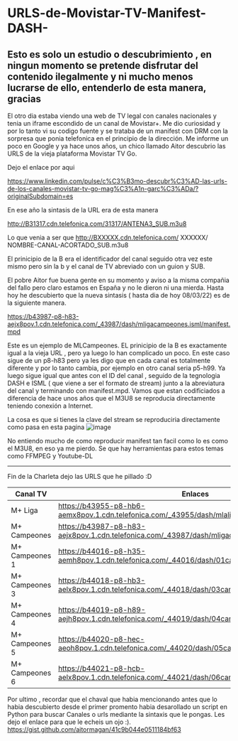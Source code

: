 # URLS-de-Movistar-TV-Manifest-DASH-

<H2>Esto es solo un estudio o descubrimiento , en ningun momento se pretende disfrutar del contenido ilegalmente y ni mucho menos lucrarse de ello, entenderlo de esta manera, gracias</H2>


El otro dia estaba viendo una web de TV legal con canales nacionales y tenia un iframe escondido de un canal de Movistar+. Me dio curiosidad y por lo tanto vi su codigo fuente y se trataba de un manifest con DRM con la sorpresa que ponia telefonica en el principio de la dirección. Me informe un poco en Google y ya hace unos años, un chico llamado Aitor descubrio las URLS de la vieja plataforma Movistar TV Go.

Dejo el enlace por aqui

https://www.linkedin.com/pulse/c%C3%B3mo-descubr%C3%AD-las-urls-de-los-canales-movistar-tv-go-mag%C3%A1n-garc%C3%ADa/?originalSubdomain=es

En ese año la sintasis de la URL era de esta manera

http://B31317.cdn.telefonica.com/31317/ANTENA3_SUB.m3u8 

Lo que venia a ser que 
http://BXXXXX.cdn.telefonica.com/ XXXXXX/ NOMBRE-CANAL-ACORTADO_SUB.m3u8

El prinicipio de la B era el identificador del canal seguido otra vez este mismo pero sin la b y el canal de TV abreviado con un guion y SUB.

El pobre Aitor fue buena gente en su momento y aviso a la misma compañia del fallo pero claro estamos en España y no le dieron ni una mierda.
Hasta hoy he descubierto que la nueva sintasis ( hasta dia de hoy 08/03/22) es de la siguiente manera. 

https://b43987-p8-h83-aejx8pov.1.cdn.telefonica.com/_43987/dash/mligacampeones.isml/manifest.mpd





Este es un ejemplo de MLCampeones. EL prinicipio de la B es exactamente igual a la vieja URL , pero ya luego lo han complicado un poco. En este caso sigue de un p8-h83 pero ya les digo que en cada canal es totalmente diferente y por lo tanto cambia, por ejemplo en otro canal seria p5-h99. Ya luego sigue igual que antes con el ID del canal , seguido de la tegnologia DASH e ISML ( que viene a ser el formato de stream) junto a la abreviatura del canal y terminando con manifest.mpd. Vamos que estan codificiados a diferencia de hace unos años que el M3U8 se reproducia directamente teniendo conexión a Internet.

La cosa es que si tienes la clave del stream se reproduciria directamente como pasa en esta pagina 
![image](https://user-images.githubusercontent.com/17550010/157147582-ce4410f1-ef85-47dc-8c6e-03931a7e58b8.png)





No entiendo mucho de como reproducir manifest tan facil como lo es como el M3U8, en eso ya me pierdo. Se que hay herramientas para estos temas como FFMPEG y Youtube-DL


____________________________________________________________________________________________________________________________________________________
Fin de la Charleta dejo las URLS que he pillado :D

| **Canal TV** | Enlaces |
| ------------- | ------------- |
| M+ Liga  | https://b43955-p8-hb6-aemx8pov.1.cdn.telefonica.com/_43955/dash/mlaliga.isml/manifest.mpd | | https://b43955-p8-hb6-aemx8pov.1.cdn.telefonica.com/_43955/dash/mlaliga.isml/manifest.mpd  |
| M+ Campeones  | https://b43987-p8-h83-aejx8pov.1.cdn.telefonica.com/_43987/dash/mligacampeones.isml/manifest.mpd  |
| M+ Campeones 1  | https://b44016-p8-h35-aemh8pov.1.cdn.telefonica.com/_44016/dash/01campeones.isml/manifest.mpd  |
| M+ Campeones 3  | https://b44018-p8-hb3-aelx8pov.1.cdn.telefonica.com/_44018/dash/03campeones.isml/manifest.mpd  |
| M+ Campeones 4  | https://b44019-p8-h89-aejh8pov.1.cdn.telefonica.com/_44019/dash/04campeones.isml/manifest.mpd  |
| M+ Campeones 5  | https://b44020-p8-hec-aeoh8pov.1.cdn.telefonica.com/_44020/dash/05campeonesor.isml/manifest.mpd  |
| M+ Campeones 6  | https://b44021-p8-hcb-aelx8pov.1.cdn.telefonica.com/_44021/dash/06campeonesor.isml/manifest.mpd   |









Por ultimo , recordar que el chaval que habia mencionando antes que lo habia descubierto desde el primer promento habia desarollado un script en Python para buscar Canales o urls mediante la sintaxis que le pongas. Les dejo el enlace para que le echeis un ojo :). 
https://gist.github.com/aitormagan/41c9b044e0511184bf63






